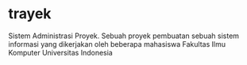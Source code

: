 # trayek
Sistem Administrasi Proyek. Sebuah proyek pembuatan sebuah sistem informasi yang dikerjakan oleh beberapa mahasiswa Fakultas Ilmu Komputer Universitas Indonesia
